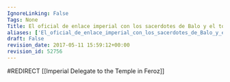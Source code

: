 ```yaml
---
IgnoreLinking: False
Tags: None
Title: El oficial de enlace imperial con los sacerdotes de Balo y el toro negro
aliases: ['El_oficial_de_enlace_imperial_con_los_sacerdotes_de_Balo_y_el_toro_negro']
draft: False
revision_date: 2017-05-11 15:59:12+00:00
revision_id: 52756
---
```


#REDIRECT [[Imperial Delegate to the Temple in Feroz]]